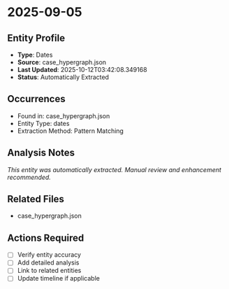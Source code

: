 # 2025-09-05

## Entity Profile
- **Type**: Dates
- **Source**: case_hypergraph.json
- **Last Updated**: 2025-10-12T03:42:08.349168
- **Status**: Automatically Extracted

## Occurrences
- Found in: case_hypergraph.json
- Entity Type: dates
- Extraction Method: Pattern Matching

## Analysis Notes
*This entity was automatically extracted. Manual review and enhancement recommended.*

## Related Files
- case_hypergraph.json

## Actions Required
- [ ] Verify entity accuracy
- [ ] Add detailed analysis
- [ ] Link to related entities
- [ ] Update timeline if applicable
